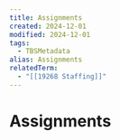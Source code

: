 ```yaml
---
title: Assignments
created: 2024-12-01
modified: 2024-12-01
tags:
  - TBSMetadata
alias: Assignments
relatedTerm:
  - "[[19268 Staffing]]"
---
```

# Assignments
